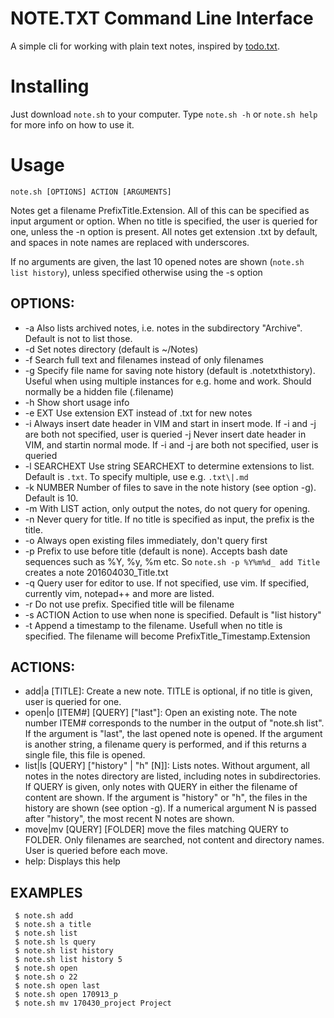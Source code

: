 # NOTE.TXT Command Line Interface

A simple cli for working with plain text notes, inspired by [todo.txt](https://github.com/ginatrapani/todo.txt-cli/).

# Installing

Just download `note.sh` to your computer. Type `note.sh -h` or `note.sh help` for more info on how to use it. 

# Usage

    note.sh [OPTIONS] ACTION [ARGUMENTS]


Notes get a filename PrefixTitle.Extension. All of this can be specified as input argument or option. When no title
is specified, the user is queried for one, unless the -n option is present. All notes get extension .txt by default,
and spaces in note names are replaced with underscores.

If no arguments are given, the last 10 opened notes are shown (`note.sh list history`), unless specified
otherwise using the -s option

## OPTIONS:

* -a      Also lists archived notes, i.e. notes in the subdirectory "Archive". Default is not to list those.
* -d      Set notes directory (default is ~/Notes)
* -f      Search full text and filenames instead of only filenames
* -g      Specify file name for saving note history (default is .notetxthistory). Useful when using multiple instances for e.g. home and work. Should normally be a hidden file (.filename)
* -h      Show short usage info
* -e EXT  Use extension EXT instead of .txt for new notes
* -i      Always insert date header in VIM and start in insert mode. If -i and -j are both not specified, user is queried
  -j      Never insert date header in VIM, and startin normal mode. If -i and -j are both not specified, user is queried
* -l SEARCHEXT Use string SEARCHEXT to determine extensions to list. Default is `.txt`. To specify multiple, use e.g. `.txt\|.md`
* -k NUMBER Number of files to save in the note history (see option -g). Default is 10.
* -m      With LIST action, only output the notes, do not query for opening.
* -n      Never query for title. If no title is specified as input, the prefix is the title.
* -o      Always open existing files immediately, don't query first
* -p      Prefix to use before title  (default is none). Accepts bash date sequences such as %Y, %y, %m etc. So `note.sh -p %Y%m%d_ add Title` creates a note 201604030_Title.txt
* -q      Query user for editor to use. If not specified, use vim. If specified, currently vim, notepad++ and more are listed. 
* -r      Do not use prefix. Specified title will be filename
* -s ACTION  Action to use when none is specified. Default is "list history"
* -t      Append a timestamp to the filename. Usefull when no title is specified. The filename will become PrefixTitle_Timestamp.Extension

## ACTIONS:

* add|a [TITLE]:
  Create a new note. TITLE is optional, if no title is given, user is queried for one.
* open|o [ITEM#] [QUERY] ["last"]: Open an existing note. The note number ITEM# corresponds to the number in the output of "note.sh list". If the argument is "last", the last opened note is opened. If the argument is another string, 
  a filename query is performed, and if this returns a single file, this file is opened.
* list|ls [QUERY] ["history" | "h" [N]]: Lists notes. Without argument, all notes in the notes directory are listed, including notes in subdirectories. If QUERY is given, only notes with QUERY in either the filename of content are shown. If the argument is "history" or "h", the files in the history are shown (see option -g). If a numerical argument N is passed after "history", the most recent N notes are shown.
* move|mv [QUERY] [FOLDER] move the files matching QUERY to FOLDER. Only filenames are searched, not content and directory names. User is queried before each move.
* help: Displays this help

## EXAMPLES

     $ note.sh add
     $ note.sh a title
     $ note.sh list
     $ note.sh ls query
     $ note.sh list history
     $ note.sh list history 5
     $ note.sh open
     $ note.sh o 22
     $ note.sh open last
     $ note.sh open 170913_p
     $ note.sh mv 170430_project Project
